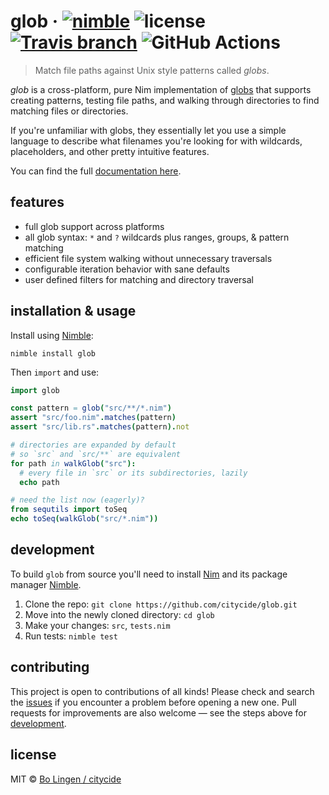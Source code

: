 # glob &middot; [![nimble](https://flat.badgen.net/badge/available%20on/nimble/yellow)](https://nimble.directory/pkg/glob) ![license](https://flat.badgen.net/github/license/citycide/glob) [![Travis branch](https://flat.badgen.net/travis/citycide/glob/master)](https://travis-ci.com/citycide/glob) ![GitHub Actions](https://flat.badgen.net/github/checks/citycide/glob)

> Match file paths against Unix style patterns called _globs_.

_glob_ is a cross-platform, pure Nim implementation of [globs][wiki] that supports
creating patterns, testing file paths, and walking through directories to find
matching files or directories.

If you're unfamiliar with globs, they essentially let you use a simple language
to describe what filenames you're looking for with wildcards, placeholders, and
other pretty intuitive features.

You can find the full [documentation here](https://citycide.github.io/glob).

## features

* full glob support across platforms
* all glob syntax: `*` and `?` wildcards plus ranges, groups, & pattern matching
* efficient file system walking without unnecessary traversals
* configurable iteration behavior with sane defaults
* user defined filters for matching and directory traversal

## installation & usage

Install using [Nimble][nimble]:

```shell
nimble install glob
```

Then `import` and use:

```nim
import glob

const pattern = glob("src/**/*.nim")
assert "src/foo.nim".matches(pattern)
assert "src/lib.rs".matches(pattern).not

# directories are expanded by default
# so `src` and `src/**` are equivalent
for path in walkGlob("src"):
  # every file in `src` or its subdirectories, lazily
  echo path

# need the list now (eagerly)?
from sequtils import toSeq
echo toSeq(walkGlob("src/*.nim"))
```

## development

To build `glob` from source you'll need to install [Nim][nim] and its package
manager [Nimble][nimble].

1. Clone the repo: `git clone https://github.com/citycide/glob.git`
2. Move into the newly cloned directory: `cd glob`
3. Make your changes: `src`, `tests.nim`
4. Run tests: `nimble test`

## contributing

This project is open to contributions of all kinds! Please check and search
the [issues](https://github.com/citycide/glob/issues) if you encounter a
problem before opening a new one. Pull requests for improvements are also
welcome &mdash; see the steps above for [development](#development).

## license

MIT © [Bo Lingen / citycide](https://github.com/citycide)

[wiki]: https://en.wikipedia.org/wiki/Glob_(programming)
[nim]: https://github.com/nim-lang/nim
[nimble]: https://github.com/nim-lang/nimble

